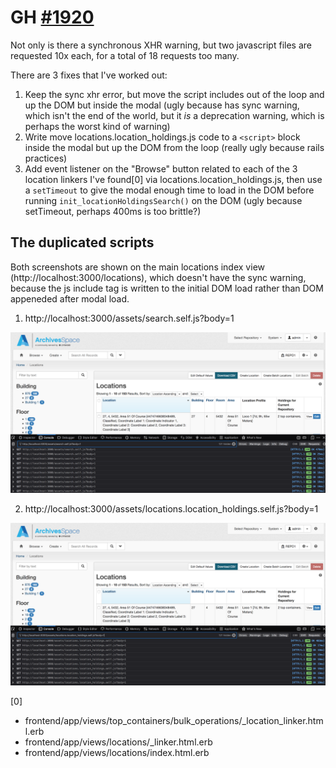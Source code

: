 # GH [#1920](https://github.com/archivesspace/archivesspace/issues/1920)

Not only is there a synchronous XHR warning, but two javascript files are requested 10x each, for a total of 18 requests too many.

There are 3 fixes that I've worked out:

1. Keep the sync xhr error, but move the script includes out of the loop and up the DOM but inside the modal (ugly because has sync warning, which isn't the end of the world, but it _is_ a deprecation warning, which is perhaps the worst kind of warning)
2. Write move locations.location_holdings.js code to a `<script>` block inside the modal but up the DOM from the loop (really ugly because rails practices)
3. Add event listener on the "Browse" button related to each of the 3 location linkers I've found[0] via locations.location_holdings.js, then use a `setTimeout` to give the modal enough time to load in the DOM before running `init_locationHoldingsSearch()` on the DOM (ugly because setTimeout, perhaps 400ms is too brittle?)

## The duplicated scripts

Both screenshots are shown on the main locations index view (http://localhost:3000/locations), which doesn't have the sync warning, because the js include tag is written to the initial DOM load rather than DOM appeneded after modal load.

1. http://localhost:3000/assets/search.self.js?body=1

![gh-1920-10x-search](./gh-1920-10x-search.png)

2. http://localhost:3000/assets/locations.location_holdings.self.js?body=1

![gh-1920-10x-search](./gh-1920-10x-location.png)

[0]

- frontend/app/views/top_containers/bulk_operations/\_location_linker.html.erb
- frontend/app/views/locations/\_linker.html.erb
- frontend/app/views/locations/index.html.erb
